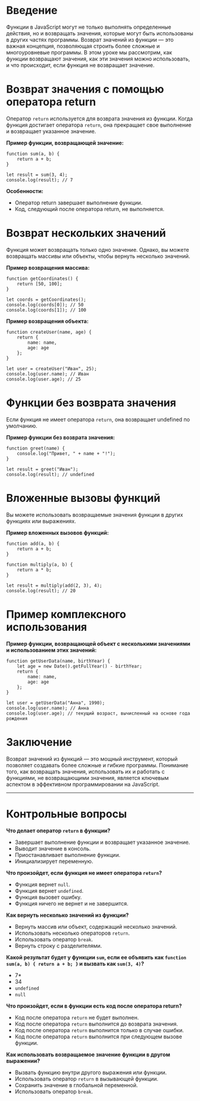 # Введение

Функции в JavaScript могут не только выполнять определенные действия, но и возвращать значения, которые могут быть использованы в других частях программы. Возврат значений из функции — это важная концепция, позволяющая строить более сложные и многоуровневые программы. В этом уроке мы рассмотрим, как функции возвращают значения, как эти значения можно использовать, и что происходит, если функция не возвращает значение.

# Возврат значения с помощью оператора return

Оператор `return` используется для возврата значения из функции. Когда функция достигает оператора `return`, она прекращает свое выполнение и возвращает указанное значение.

**Пример функции, возвращающей значение:**

```
function sum(a, b) {
    return a + b;
}

let result = sum(3, 4);
console.log(result); // 7
```

**Особенности:**
- Оператор return завершает выполнение функции.
- Код, следующий после оператора return, не выполняется.

# Возврат нескольких значений

Функция может возвращать только одно значение. Однако, вы можете возвращать массивы или объекты, чтобы вернуть несколько значений.

**Пример возвращения массива:**

```
function getCoordinates() {
    return [50, 100];
}

let coords = getCoordinates();
console.log(coords[0]); // 50
console.log(coords[1]); // 100
```

**Пример возвращения объекта:**

```
function createUser(name, age) {
    return {
        name: name,
        age: age
    };
}

let user = createUser("Иван", 25);
console.log(user.name); // Иван
console.log(user.age); // 25
```

# Функции без возврата значения

Если функция не имеет оператора `return`, она возвращает undefined по умолчанию.

**Пример функции без возврата значения:**

```
function greet(name) {
    console.log("Привет, " + name + "!");
}

let result = greet("Иван");
console.log(result); // undefined
```

# Вложенные вызовы функций

Вы можете использовать возвращаемые значения функции в других функциях или выражениях.

**Пример вложенных вызовов функций:**

```
function add(a, b) {
    return a + b;
}

function multiply(a, b) {
    return a * b;
}

let result = multiply(add(2, 3), 4);
console.log(result); // 20
```

# Пример комплексного использования

**Пример функции, возвращающей объект с несколькими значениями и использованием этих значений:**

```
function getUserData(name, birthYear) {
    let age = new Date().getFullYear() - birthYear;
    return {
        name: name,
        age: age
    };
}

let user = getUserData("Анна", 1990);
console.log(user.name); // Анна
console.log(user.age); // текущий возраст, вычисленный на основе года рождения
```

# Заключение

Возврат значений из функций — это мощный инструмент, который позволяет создавать более сложные и гибкие программы. Понимание того, как возвращать значения, использовать их и работать с функциями, не возвращающими значения, является ключевым аспектом в эффективном программировании на JavaScript.

***

# Контрольные вопросы

**Что делает оператор `return` в функции?**
- Завершает выполнение функции и возвращает указанное значение.
- Выводит значение в консоль.
- Приостанавливает выполнение функции.
- Инициализирует переменную.

**Что произойдет, если функция не имеет оператора `return`?**
- Функция вернет `null`.
- Функция вернет `undefined`.
- Функция вызовет ошибку.
- Функция ничего не вернет и не завершится.

**Как вернуть несколько значений из функции?**
- Вернуть массив или объект, содержащий несколько значений.
- Использовать несколько операторов `return`.
- Использовать оператор `break`.
- Вернуть строку с разделителями.

**Какой результат будет у функции `sum`, если ее объявить как `function sum(a, b) { return a + b; }` и вызвать как `sum(3, 4)`?**
- 7*
- 34
- `undefined`
- `null`

**Что произойдет, если в функции есть код после оператора return?**
- Код после оператора `return` не будет выполнен.
- Код после оператора `return` выполнится до возврата значения.
- Код после оператора `return` выполнится только в случае ошибки.
- Код после оператора `return` выполнится при следующем вызове функции.

**Как использовать возвращаемое значение функции в другом выражении?**
- Вызвать функцию внутри другого выражения или функции.
- Использовать оператор `return` в вызывающей функции.
- Сохранить значение в глобальной переменной.
- Использовать оператор `break`.
